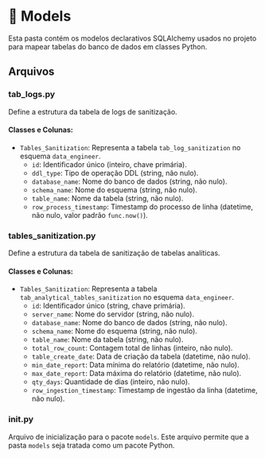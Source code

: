 # 📂 Models

Esta pasta contém os modelos declarativos SQLAlchemy usados no projeto para mapear tabelas do banco de dados em classes Python.

## Arquivos

### tab_logs.py

Define a estrutura da tabela de logs de sanitização.

#### Classes e Colunas:

- `Tables_Sanitization`: Representa a tabela `tab_log_sanitization` no esquema `data_engineer`.
  - `id`: Identificador único (inteiro, chave primária).
  - `ddl_type`: Tipo de operação DDL (string, não nulo).
  - `database_name`: Nome do banco de dados (string, não nulo).
  - `schema_name`: Nome do esquema (string, não nulo).
  - `table_name`: Nome da tabela (string, não nulo).
  - `row_process_timestamp`: Timestamp do processo de linha (datetime, não nulo, valor padrão `func.now()`).

### tables_sanitization.py

Define a estrutura da tabela de sanitização de tabelas analíticas.

#### Classes e Colunas:

- `Tables_Sanitization`: Representa a tabela `tab_analytical_tables_sanitization` no esquema `data_engineer`.
  - `id`: Identificador único (string, chave primária).
  - `server_name`: Nome do servidor (string, não nulo).
  - `database_name`: Nome do banco de dados (string, não nulo).
  - `schema_name`: Nome do esquema (string, não nulo).
  - `table_name`: Nome da tabela (string, não nulo).
  - `total_row_count`: Contagem total de linhas (inteiro, não nulo).
  - `table_create_date`: Data de criação da tabela (datetime, não nulo).
  - `min_date_report`: Data mínima do relatório (datetime, não nulo).
  - `max_date_report`: Data máxima do relatório (datetime, não nulo).
  - `qty_days`: Quantidade de dias (inteiro, não nulo).
  - `row_ingestion_timestamp`: Timestamp de ingestão da linha (datetime, não nulo).

### __init__.py

Arquivo de inicialização para o pacote `models`. Este arquivo permite que a pasta `models` seja tratada como um pacote Python.
